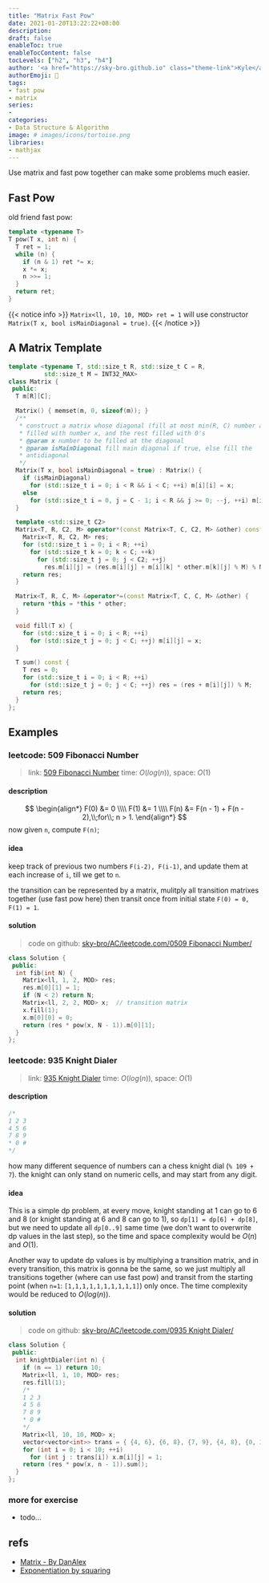```yaml
---
title: "Matrix Fast Pow"
date: 2021-01-20T13:22:22+08:00
description:
draft: false
enableToc: true
enableTocContent: false
tocLevels: ["h2", "h3", "h4"]
author: '<a href="https://sky-bro.github.io" class="theme-link">Kyle</a>'
authorEmoji: 🦂
tags:
- fast pow
- matrix
series:
-
categories:
- Data Structure & Algorithm
image: # images/icons/tortoise.png
libraries:
- mathjax
---
```

Use matrix and fast pow together can make some problems much easier.

<!--more-->

## Fast Pow

old friend fast pow:

```c++
template <typename T>
T pow(T x, int n) {
  T ret = 1;
  while (n) {
    if (n & 1) ret *= x;
    x *= x;
    n >>= 1;
  }
  return ret;
}
```

{{< notice info >}}
`Matrix<ll, 10, 10, MOD> ret = 1` will use constructor `Matrix(T x, bool isMainDiagonal = true)`.
{{< /notice >}}

## A Matrix Template

```c++
template <typename T, std::size_t R, std::size_t C = R,
          std::size_t M = INT32_MAX>
class Matrix {
 public:
  T m[R][C];

  Matrix() { memset(m, 0, sizeof(m)); }
  /**
   * construct a matrix whose diagonal (fill at most min(R, C) number as x) is
   * filled with number x, and the rest filled with 0's
   * @param x number to be filled at the diagonal
   * @param isMainDiagonal fill main diagonal if true, else fill the
   * antidiagonal
   */
  Matrix(T x, bool isMainDiagonal = true) : Matrix() {
    if (isMainDiagonal)
      for (std::size_t i = 0; i < R && i < C; ++i) m[i][i] = x;
    else
      for (std::size_t i = 0, j = C - 1; i < R && j >= 0; --j, ++i) m[i][j] = x;
  }

  template <std::size_t C2>
  Matrix<T, R, C2, M> operator*(const Matrix<T, C, C2, M> &other) const {
    Matrix<T, R, C2, M> res;
    for (std::size_t i = 0; i < R; ++i)
      for (std::size_t k = 0; k < C; ++k)
        for (std::size_t j = 0; j < C2; ++j)
          res.m[i][j] = (res.m[i][j] + m[i][k] * other.m[k][j] % M) % M;
    return res;
  }

  Matrix<T, R, C, M> &operator*=(const Matrix<T, C, C, M> &other) {
    return *this = *this * other;
  }

  void fill(T x) {
    for (std::size_t i = 0; i < R; ++i)
      for (std::size_t j = 0; j < C; ++j) m[i][j] = x;
  }

  T sum() const {
    T res = 0;
    for (std::size_t i = 0; i < R; ++i)
      for (std::size_t j = 0; j < C; ++j) res = (res + m[i][j]) % M;
    return res;
  }
};
```

## Examples

### leetcode: 509 Fibonacci Number

> link: [509 Fibonacci Number](https://leetcode.com/problems/fibonacci-number/)
> time: $O(log(n))$, space: $O(1)$

#### description

$$
\begin{align*}
F(0) &= 0 \\\\
F(1) &= 1 \\\\
F(n) &= F(n - 1) + F(n - 2),\\;for\\; n > 1.
\end{align*}
$$
now given `n`, compute `F(n)`;

#### idea

keep track of previous two numbers `F(i-2), F(i-1)`, and update them at each increase of `i`, till we get to `n`.

the transition can be represented by a matrix, mulitply all transition matrixes together (use fast pow here) then transit once from initial state `F(0) = 0, F(1) = 1`.

#### solution

> code on github: [sky-bro/AC/leetcode.com/0509 Fibonacci Number/](https://github.com/sky-bro/AC/tree/master/leetcode.com/0509%20Fibonacci%20Number)

```c++
class Solution {
 public:
  int fib(int N) {
    Matrix<ll, 1, 2, MOD> res;
    res.m[0][1] = 1;
    if (N < 2) return N;
    Matrix<ll, 2, 2, MOD> x;  // transition matrix
    x.fill(1);
    x.m[0][0] = 0;
    return (res * pow(x, N - 1)).m[0][1];
  }
};
```

### leetcode: 935 Knight Dialer

> link: [935 Knight Dialer](https://leetcode.com/problems/knight-dialer/)
> time: $O(log(n))$, space: $O(1)$

#### description

```c
/*
1 2 3
4 5 6
7 8 9
* 0 #
*/
```

how many different sequence of numbers can a chess knight dial (`% 109 + 7`). the knight can only stand on numeric cells, and may start from any digit.

#### idea

This is a simple dp problem, at every move, knight standing at 1 can go to 6 and 8 (or knight standing at 6 and 8 can go to 1), so `dp[1] = dp[6] + dp[8]`, but we need to update all `dp[0..9]` same time (we don't want to overwrite dp values in the last step), so the time and space complexity would be $O(n)$ and $O(1)$.

Another way to update dp values is by multiplying a transition matrix, and in every transition, this matrix is gonna be the same, so we just multiply all transitions together (where can use fast pow) and transit from the starting point (when `n=1`: `[1,1,1,1,1,1,1,1,1,1]`) only once.
The time complexity would be reduced to $O(log(n))$.

#### solution

> code on github: [sky-bro/AC/leetcode.com/0935 Knight Dialer/](https://github.com/sky-bro/AC/tree/master/leetcode.com/0935%20Knight%20Dialer)

```c++
class Solution {
 public:
  int knightDialer(int n) {
    if (n == 1) return 10;
    Matrix<ll, 1, 10, MOD> res;
    res.fill(1);
    /*
    1 2 3
    4 5 6
    7 8 9
    * 0 #
    */
    Matrix<ll, 10, 10, MOD> x;
    vector<vector<int>> trans = { {4, 6}, {6, 8}, {7, 9}, {4, 8}, {0, 3, 9}, {}, {0, 1, 7}, {2, 6}, {1, 3}, {2, 4} };
    for (int i = 0; i < 10; ++i)
      for (int j : trans[i]) x.m[i][j] = 1;
    return (res * pow(x, n - 1)).sum();
  }
};
```

### more for exercise

* todo...

## refs

* [Matrix - By DanAlex](https://codeforces.com/blog/entry/21189)
* [Exponentiation by squaring](https://simple.wikipedia.org/wiki/Exponentiation_by_squaring)
